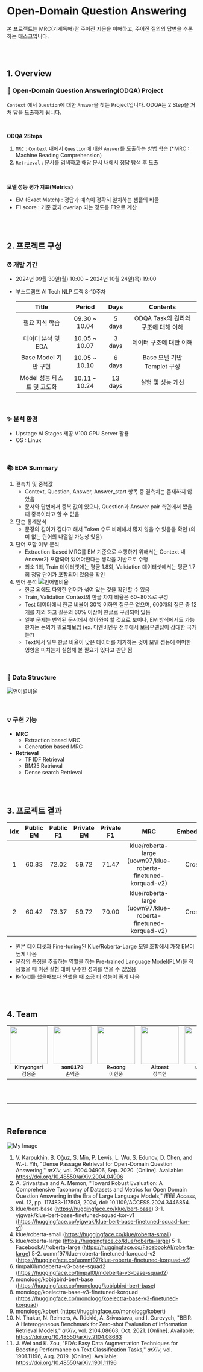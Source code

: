 # Open-Domain Question Answering
본 프로젝트는 MRC(기계독해)란 주어진 지문을 이해하고, 주어진 질의의 답변을 추론하는 태스크입니다.

<br><br>

## 1. Overview

### 🚩 Open-Domain Question Answering(ODQA) Project
`Context` 에서 `Question`에 대한 `Answer`을 찾는 Project입니다.
ODQA는 2 Step을 거쳐 답을 도출하게 됩니다.

<br>

**ODQA 2Steps**
1. `MRC` : `Context` 내에서 `Question`에 대한 `Answer`를 도출하는 방법 학습
(*MRC : Machine Reading Comprehension)
2. `Retrieval` : 문서를 검색하고 해당 문서 내에서 정답 탐색 후 도출

<br>

**모델 성능 평가 지표(Metrics)**
- EM (Exact Match) : 정답과 예측이 정확히 일치하는 샘플의 비율
- F1 score : 기준 값과 overlap 되는 정도를 F1으로 계산

<br><br>

## 2. 프로젝트 구성

### ⏰ 개발 기간
- 2024년 09월 30일(월) 10:00 ~ 2024년 10월 24일(목) 19:00
- 부스트캠프 AI Tech NLP 트랙 8-10주차
  
  |Title|Period|Days|Contents|
  |:---:|:---:|:---:|:---:|
  |필요 지식 학습|09.30 ~ 10.04|5 days|ODQA Task의 원리와 구조에 대해 이해|
  |데이터 분석 및 EDA|10.05 ~ 10.07|3 days|데이터 구조에 대한 이해|
  |Base Model 기반 구현|10.05 ~ 10.10|6 days|Base 모델 기반 Templet 구성|
  |Model 성능 테스트 및 고도화|10.11 ~ 10.24|13 days|실험 및 성능 개선|

<br>

### ✨ 분석 환경
- Upstage AI Stages 제공 V100 GPU Server 활용
- OS : Linux

<br>

### 📚 EDA Summary
1. 결측치 및 중복값
   - Context, Question, Answer, Answer_start 항목 중 결측치는 존재하지 않았음
   - 문서와 답변에서 중복 값이 있으나, Question과 Answer pair 측면에서 봤을 때 중복이라고 할 수 없음
2. 단순 통계분석
   - 문장의 길이가 길다고 해서 Token 수도 비례해서 많지 않을 수 있음을 확인 (의미 없는 단어의 나열일 가능성 있음)
3. 단어 포함 여부 분석
   - Extraction-based MRC를 EM 기준으로 수행하기 위해서는 Context 내 Answer가 포함되어 있어야한다는 생각을 기반으로 수행
   - 최소 1회, Train 데이터셋에는 평균 1.8회, Validation 데이터셋에서는 평균 1.7회 정답 단어가 포함되어 있음을 확인
4. 언어 분석
   ![언어별비율](https://github.com/user-attachments/assets/f5bfe45f-6157-44d4-92e0-e5fbf579d349)
   - 한글 외에도 다양한 언어가 섞여 있는 것을 확인할 수 있음
   - Train, Validation Context의 한글 차지 비율은 60~80%로 구성
   - Test 데이터에서 한글 비율이 30% 이하인 질문은 없으며, 600개의 질문 중 12개를 제외 하고 질문의 60% 이상이 한글로 구성되어 있음
   - 일부 문제는 번역된 문서에서 찾아와야 할 것으로 보이나, EM 방식에서도 가능한지는 논의가 필요해보임  (ex. 디엔비엔푸 전투에서 보응우옌잡이 상대한 국가는?)
   - Text에서 일부 한글 비율이 낮은 데이터를 제거하는 것이 모델 성능에 어떠한 영향을 미치는지 실험해 볼 필요가 있다고 판단 됨


<br>

### 💾 Data Structure
![언어별비율](https://github.com/user-attachments/assets/96f384e3-8c81-4dcf-8756-b548e9b6c6e5)



<br>

### 💡 구현 기능
- **MRC**
    - Extraction based MRC
    - Generation based MRC
- **Retrieval**
    - TF IDF Retrieval
    - BM25 Retrieval
    - Dense search Retrieval


<br><br>

## 3. 프로젝트 결과
|Idx  |Public EM|Public F1|Private EM|Private F1|MRC|Embedding|K-fold|
|:---:|:---:|:---:|:---:|:---:|:---:|:---:|:---:|
|1|60.83|72.02|59.72|71.47|klue/roberta-large <br>(uown97/klue-roberta-finetuned-korquad-v2)|Cross|X|
|2|60.42|73.37|59.72|70.00|klue/roberta-large <br>(uown97/klue-roberta-finetuned-korquad-v2)|Cross|3|

- 원본 데이터셋과 Fine-tuning된 Klue/Roberta-Large 모델 조합에서 가장 EM이 높게 나옴
- 문장의 특징을 추출하는 역할을 하는 Pre-trained Language Model(PLM)을 적용했을 때 이전 실험 대비 우수한 성과를 얻을 수 있었음
- K-fold를 했을때보다 안했을 때 조금 더 성능이 좋게 나옴


<br><br>


## 4. Team
<table>
    <tbody>
        <tr>
            <td align="center">
                <a href="https://github.com/Kimyongari">
                    <img src="https://github.com/Kimyongari.png" width="100px;" alt=""/><br />
                    <sub><b>Kimyongari</b></sub>
                </a><br />
                <sub>김용준</sub>
            </td>
            <td align="center">
                <a href="https://github.com/son0179">
                    <img src="https://github.com/son0179.png" width="100px;" alt=""/><br />
                    <sub><b>son0179</b></sub>
                </a><br />
                <sub>손익준</sub>
            </td>
            <td align="center">
                <a href="https://github.com/P-oong">
                    <img src="https://github.com/P-oong.png" width="100px;" alt=""/><br />
                    <sub><b>P-oong</b></sub>
                </a><br />
                <sub>이현풍</sub>
            </td>
            <td align="center">
                <a href="https://github.com/Aitoast">
                    <img src="https://github.com/Aitoast.png" width="100px;" alt=""/><br />
                    <sub><b>Aitoast</b></sub>
                </a><br />
                <sub>정석현</sub>
            </td>
            <td align="center">
                <a href="https://github.com/uzlnee">
                    <img src="https://github.com/uzlnee.png" width="100px;" alt=""/><br />
                    <sub><b>uzlnee</b></sub>
                </a><br />
                <sub>정유진</sub>
            </td>
            <td align="center">
                <a href="https://github.com/hayoung180">
                    <img src="https://github.com/hayoung180.png" width="100px;" alt=""/><br />
                    <sub><b>hayoung180</b></sub>
                </a><br />
                <sub>정하영</sub>
            </td>
        </tr>
    </tbody>
</table>

<br><br>

---

<br>

## Reference
![My Image](https://upload3.inven.co.kr/upload/2021/03/13/bbs/i013687510742.gif)
1. V. Karpukhin, B. Oğuz, S. Min, P. Lewis, L. Wu, S. Edunov, D. Chen, and W.-t. Yih, "Dense Passage Retrieval for Open-Domain Question Answering," *arXiv*, vol. 2004.04906, Sep. 2020. [Online]. Available: https://doi.org/10.48550/arXiv.2004.04906
2. A. Srivastava and A. Memon, "Toward Robust Evaluation: A Comprehensive Taxonomy of Datasets and Metrics for Open Domain Question Answering in the Era of Large Language Models," *IEEE Access*, vol. 12, pp. 117483-117503, 2024, doi: 10.1109/ACCESS.2024.3446854.
3. klue/bert-base (https://huggingface.co/klue/bert-base)
3-1. yjgwak/klue-bert-base-finetuned-squad-kor-v1 (https://huggingface.co/yjgwak/klue-bert-base-finetuned-squad-kor-v1)
4. klue/roberta-small (https://huggingface.co/klue/roberta-small)
5. klue/roberta-large (https://huggingface.co/klue/roberta-large)
5-1. FacebookAI/roberta-large (https://huggingface.co/FacebookAI/roberta-large)
5-2. uomnf97/klue-roberta-finetuned-korquad-v2 (https://huggingface.co/uomnf97/klue-roberta-finetuned-korquad-v2)
6. timpal0l/mdeberta-v3-base-squad2 (https://huggingface.co/timpal0l/mdeberta-v3-base-squad2)
7. monologg/kobigbird-bert-base (https://huggingface.co/monologg/kobigbird-bert-base)
8. monologg/koelectra-base-v3-finetuned-korquad (https://huggingface.co/monologg/koelectra-base-v3-finetuned-korquad)
9. monologg/kobert (https://huggingface.co/monologg/kobert)
10. N. Thakur, N. Reimers, A. Rücklé, A. Srivastava, and I. Gurevych, "BEIR: A Heterogeneous Benchmark for Zero-shot Evaluation of Information Retrieval Models," *arXiv*, vol. 2104.08663, Oct. 2021. [Online]. Available: https://doi.org/10.48550/arXiv.2104.08663
11. J. Wei and K. Zou, "EDA: Easy Data Augmentation Techniques for Boosting Performance on Text Classification Tasks," *arXiv*, vol. 1901.11196, Aug. 2019. [Online]. Available: https://doi.org/10.48550/arXiv.1901.11196

